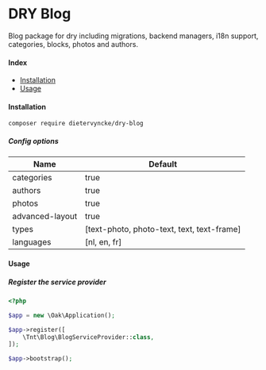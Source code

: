 # DRY Blog
Blog package for dry including migrations, backend managers, i18n support, categories, blocks, photos and authors. 

#### Index

* [Installation](#installation)
* [Usage](#usage)

#### Installation
```ssh
composer require dietervyncke/dry-blog
```

##### Config options
Name					                          | Default
------------------- | ---------------------------------------------------------
categories          | true
authors             | true
photos              | true
advanced-layout     | true
types               | [text-photo, photo-text, text, text-frame]
languages           | [nl, en, fr]

#### Usage

##### Register the service provider
```php
<?php

$app = new \Oak\Application();

$app->register([
    \Tnt\Blog\BlogServiceProvider::class,
]);

$app->bootstrap();
```
